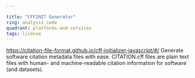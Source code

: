 ```yaml
---

title: "CFFINIT Generator"
ring: analysis code
quadrant: platforms-and-services
tags: license
---
```

https://citation-file-format.github.io/cff-initializer-javascript/#/
Generate software citation metadata files with ease. CITATION.cff files are plain text files with human- and machine-readable citation information for software (and datasets).
